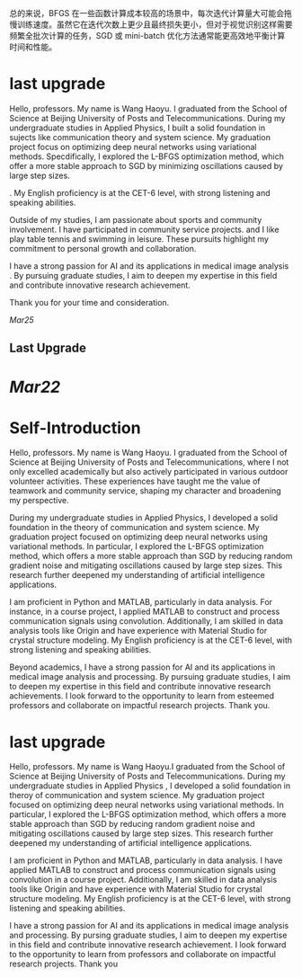 > 
总的来说，BFGS 在一些函数计算成本较高的场景中，每次迭代计算量大可能会拖慢训练速度。虽然它在迭代次数上更少且最终损失更小，但对于视觉识别这样需要频繁全批次计算的任务，SGD 或 mini-batch 优化方法通常能更高效地平衡计算时间和性能。
# last upgrade
Hello, professors. My name is Wang Haoyu. I graduated from the School of Science at Beijing University of Posts and Telecommunications. During my undergraduate studies in Applied Physics, I built a solid foundation in sujects like communication theory and system science. My graduation project focus on optimizing deep neural networks using variational methods. Specdifically, I explored the L-BFGS optimization method, which offer a more stable approach to SGD by minimizing oscillations caused by large step sizes. 

. My English proficiency is at the CET-6 level, with strong listening and speaking abilities.

Outside of my studies, I am passionate about sports and community involvement. I have  participated in community service projects. and I  like play table tennis and swimming in leisure. These pursuits highlight my commitment to personal growth and collaboration.

I have a strong passion for AI and its applications in medical image analysis . By pursuing graduate studies, I aim to deepen my expertise in this field and contribute innovative research achievement. 

Thank you for your time and consideration.
>
_Mar25_
## Last Upgrade
                                                                                                                
# _Mar22_

# Self-Introduction

Hello, professors. My name is Wang Haoyu. I graduated from the School of Science at Beijing University of Posts and Telecommunications, where I not only excelled academically but also actively participated in various outdoor volunteer activities. These experiences have taught me the value of teamwork and community service, shaping my character and broadening my perspective.

During my undergraduate studies in Applied Physics, I developed a solid foundation in the theory of communication and system science. My graduation project focused on optimizing deep neural networks using variational methods. In particular, I explored the L-BFGS optimization method, which offers a more stable approach than SGD by reducing random gradient noise and mitigating oscillations caused by large step sizes. This research further deepened my understanding of artificial intelligence applications.

I am proficient in Python and MATLAB, particularly in data analysis. For instance, in a course project, I applied MATLAB to construct and process communication signals using convolution. Additionally, I am skilled in data analysis tools like Origin and have experience with Material Studio for crystal structure modeling. My English proficiency is at the CET-6 level, with strong listening and speaking abilities.

Beyond academics, I have a strong passion for AI and its applications in medical image analysis and processing. By pursuing graduate studies, I aim to deepen my expertise in this field and contribute innovative research achievements. I look forward to the opportunity to learn from esteemed professors and collaborate on impactful research projects. Thank you.

# last upgrade
Hello, professors. My name is Wang Haoyu.I graduated from the School of Science at Beijing University of Posts and Telecommunications.
During my undergraduate studies in Applied Physics , I developed a solid foundation in theroy of communication and system science. My graduation project focused on optimizing deep neural networks using variational methods. In particular, I explored the L-BFGS optimization method, which offers a more stable approach than SGD by reducing random gradient noise and mitigating oscillations caused by large step sizes. This research further deepened my understanding of artificial intelligence applications.

I am proficient in Python and MATLAB, particularly in data analysis. I have applied MATLAB to construct and process communication signals using convolution in a course project. Additionally, I am skilled in data analysis tools like Origin and have experience with Material Studio for crystal structure modeling. My English proficiency is at the CET-6 level, with strong listening and speaking abilities.

I have a strong passion for AI and its applications in medical image analysis and processing. By pursing graduate studies, I aim to deepen my expertise in this field and contribute innovative research achievement. I look forward to the opportunity to learn from professors and collaborate on impactful research projects. Thank you